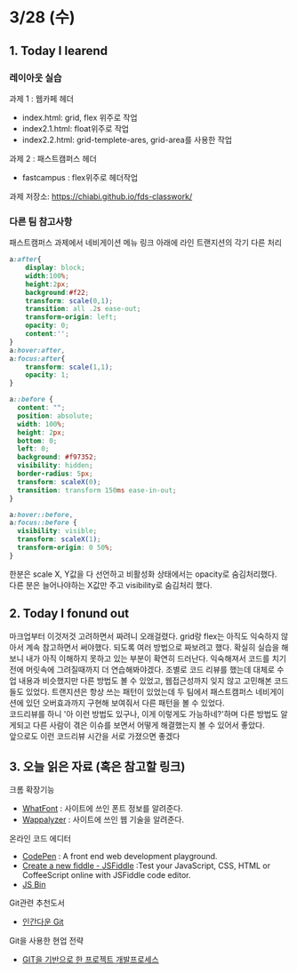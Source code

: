 # 3/28 (수)

## 1. Today I learend

### 레이아웃 실습

과제 1 : 웹카페 헤더

+ index.html: grid, flex 위주로 작업  
+ index2.1.html: float위주로 작업
+ index2.2.html: grid-templete-ares, grid-area를 사용한 작업

과제 2 : 패스트캠퍼스 헤더

+ fastcampus : flex위주로 헤더작업

과제 저장소: https://chiabi.github.io/fds-classwork/

### 다른 팀 참고사항

패스트캠퍼스 과제에서 네비게이션 메뉴 링크 아래에 라인 트랜지션의 각기 다른 처리

```css
a:after{
    display: block;
    width:100%;
    height:2px;
    background:#f22;
    transform: scale(0,1);
    transition: all .2s ease-out;
    transform-origin: left;
    opacity: 0;
    content:'';
}
a:hover:after,
a:focus:after{
    transform: scale(1,1);
    opacity: 1;
}
```
```css
a::before {
  content: "";
  position: absolute;
  width: 100%;
  height: 2px;
  bottom: 0;
  left: 0;
  background: #f97352;
  visibility: hidden;
  border-radius: 5px;
  transform: scaleX(0);
  transition: transform 150ms ease-in-out;
}

a:hover::before,
a:focus::before {
  visibility: visible;
  transform: scaleX(1);
  transform-origin: 0 50%;
}
```

한분은 scale X, Y값을 다 선언하고 비활성화 상태에서는 opacity로 숨김처리했다.  
다른 분은 늘어나야하는 X값만 주고 visibility로 숨김처리 했다.

## 2. Today I fonund out

마크업부터 이것저것 고려하면서 짜려니 오래걸렸다. grid랑 flex는 아직도 익숙하지 않아서 계속 참고하면서 써야했다. 되도록 여러 방법으로 짜보려고 했다. 확실히 실습을 해보니 내가 아직 이해하지 못하고 있는 부분이 확연히 드러난다. 익숙해져서 코드를 치기 전에 머릿속에 그려질때까지 더 연습해봐야겠다. 
조별로 코드 리뷰를 했는데 대체로 수업 내용과 비슷했지만 다른 방법도 볼 수 있었고, 웹접근성까지 잊지 않고 고민해본 코드들도 있었다. 트랜지션은 항상 쓰는 패턴이 있었는데 두 팀에서 패스트캠퍼스 네비게이션에 있던 오버효과까지 구현해 보여줘서 다른 패턴을 볼 수 있었다.  
코드리뷰를 하니 '아 이런 방법도 있구나, 이게 이렇게도 가능하네?'하며 다른 방법도 알게되고 다른 사람이 겪은 이슈를 보면서 어떻게 해결했는지 볼 수 있어서 좋았다.  
앞으로도 이런 코드리뷰 시간을 서로 가졌으면 좋겠다

## 3. 오늘 읽은 자료 (혹은 참고할 링크)

크롬 확장기능
+ [WhatFont](https://chrome.google.com/webstore/detail/whatfont/jabopobgcpjmedljpbcaablpmlmfcogm?hl=ko) : 사이트에 쓰인 폰트 정보를 알려준다.
+ [Wappalyzer](https://chrome.google.com/webstore/detail/wappalyzer/gppongmhjkpfnbhagpmjfkannfbllamg) : 사이트에 쓰인 웹 기술을 알려준다.

온라인 코드 에디터
+ [CodePen](https://codepen.io/) : A front end web development playground.
+ [Create a new fiddle - JSFiddle](https://jsfiddle.net/) :Test your JavaScript, CSS, HTML or CoffeeScript online with JSFiddle code editor.
+ [JS Bin](http://jsbin.com/) 

Git관련 추천도서
+ [인간다운 Git](http://www.aladin.co.kr/shop/wproduct.aspx?ItemId=131897974)

Git을 사용한 현업 전략
+ [GIT을 기반으로 한 프로젝트 개발프로세스](https://gist.github.com/ihoneymon/a28138ee5309c73e94f9)